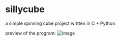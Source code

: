 # sillycube
a simple spinning cube project written in C + Python

preview of the program:
![image](https://github.com/user-attachments/assets/47ab4641-40d0-4783-a9b4-b4d714048287)

